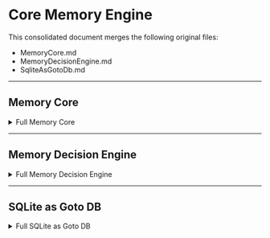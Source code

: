 # Core Memory Engine

This consolidated document merges the following original files:

- MemoryCore.md  
- MemoryDecisionEngine.md  
- SqliteAsGotoDb.md

---

## Memory Core

<details>
<summary>Full Memory Core</summary>

<!-- Begin MemoryCore.md content -->
# Memory Management Core - Detailed Design

## Overview

The Memory Management Core is the primary orchestration layer that coordinates all memory operations. It provides the main `Memory` and `AsyncMemory` classes that serve as the public API for the memory system.

## Architecture

```
┌─────────────────────────────────────────────────────────────┐
│                    Memory Core                              │
├─────────────────────────────────────────────────────────────┤
│  ┌─────────────┐  ┌─────────────┐  ┌─────────────────────┐  │
│  │   Memory    │  │ AsyncMemory │  │   MemoryBase        │  │
│  │   (Sync)    │  │   (Async)   │  │  (Abstract)         │  │
│  └─────────────┘  └─────────────┘  └─────────────────────┘  │
├─────────────────────────────────────────────────────────────┤
│                    Core Operations                          │
├─────────────────────────────────────────────────────────────┤
│  ┌─────────────┐  ┌─────────────┐  ┌─────────────────────┐  │
│  │     Add     │  │   Search    │  │      Update         │  │
│  │  Operation  │  │ Operation   │  │    Operation        │  │
│  └─────────────┘  └─────────────┘  └─────────────────────┘  │
│  ┌─────────────┐  ┌─────────────┐  ┌─────────────────────┐  │
│  │   Delete    │  │   History   │  │      Reset          │  │
│  │ Operation   │  │ Operation   │  │    Operation        │  │
│  └─────────────┘  └─────────────┘  └─────────────────────┘  │
└─────────────────────────────────────────────────────────────┘
```

## Class Design

### 1. MemoryBase (Abstract Base Class)

**Purpose**: Defines the contract for all memory implementations, ensuring consistent interfaces across synchronous and asynchronous variants.

**Key Methods**:
- `add()`: Process messages and create new memories
- `search()`: Find relevant memories using semantic similarity
- `get()`: Retrieve specific memory by ID
- `get_all()`: List memories with filtering
- `update()`: Modify existing memory content
- `delete()`: Remove specific memory
- `delete_all()`: Clear memories for a session
- `history()`: Track memory changes over time
- `reset()`: Complete system reset

**Design Considerations**:
- All methods accept session parameters (user_id, agent_id, run_id) for isolation
- Flexible message input format (string or structured conversation)
- Optional metadata support for rich context
- Consistent return formats across operations

### 2. Memory (Synchronous Implementation)

**Initialization Strategy**:
- Component factory pattern for provider instantiation
- Configuration-driven setup with sensible defaults
- Lazy initialization of optional components (graph store)
- Connection validation during startup

**Core Operation Flow**:

**Add Operation**:
1. **Session Context Building**: Extract and validate session identifiers
2. **Message Processing**: Normalize input format and validate content
3. **Processing Mode Selection**:
   - **Inference Mode**: Use LLM for fact extraction and decision making
   - **Direct Mode**: Store messages without AI processing
4. **Memory Creation**: Generate embeddings and store with metadata
5. **History Tracking**: Log all operations for audit trail

#### Add Operation Flow

_Adds a new memory by building session context, validating permissions, normalizing input, generating embeddings, and logging the operation. See source code for full implementation._

```
FUNCTION add_memory(messages, user_id, agent_id, run_id, metadata, mode):
    // 1. Session Context Building
    session_context = build_session_context(user_id, agent_id, run_id)
    validate_session_permissions(session_context)
    
    // 2. Message Processing
    normalized_messages = normalize_message_format(messages)
    validate_message_content(normalized_messages)
    
    // 3. Processing Mode Selection
    IF mode == "inference":
        // AI-powered processing
        extracted_facts = fact_extractor.extract_facts(
            messages=normalized_messages,
            context=session_context
        )
        
        existing_memories = vector_store.search_similar(
            facts=extracted_facts,
            session_filter=session_context,
            limit=20
        )
        
        memory_operations = decision_engine.decide_operations(
            existing_memories=existing_memories,
            new_facts=extracted_facts,
            context=session_context
        )
        
        results = execute_memory_operations(memory_operations, session_context)
        
    ELSE IF mode == "direct":
        // Direct storage without AI processing
        memory_content = format_direct_memory(normalized_messages, metadata)
        embedding = embedding_provider.generate_embedding(memory_content)
        
        memory_record = create_memory_record(
            content=memory_content,
            embedding=embedding,
            session=session_context,
            metadata=metadata
        )
        
        memory_id = vector_store.insert(memory_record)
        results = [{"id": memory_id, "event": "ADD"}]
    
    // 4. History Tracking
    log_operation_history(
        operation="add",
        session=session_context,
        results=results,
        input_messages=normalized_messages
    )
    
    RETURN results
END FUNCTION
```

**Search Operation**:
1. **Query Processing**: Generate embeddings for search query
2. **Filter Construction**: Build session-based and metadata filters
3. **Vector Search**: Execute similarity search with scoring
4. **Result Formatting**: Structure results with metadata and scores
5. **Access Control**: Ensure session isolation

#### Search Operation Flow

_Performs a search by building session context, validating permissions, generating query embeddings, filtering, running vector/text search, and formatting results. See source code for full implementation._

```
FUNCTION search_memories(query, user_id, agent_id, run_id, filters, limit):
    // 1. Session Context & Access Control
    session_context = build_session_context(user_id, agent_id, run_id)
    validate_search_permissions(session_context)
    
    // 2. Query Processing
    query_embedding = embedding_provider.generate_embedding(query)
    
    // 3. Filter Construction
    search_filters = build_search_filters(
        session=session_context,
        user_filters=filters,
        access_controls=get_access_controls(session_context)
    )
    
    // 4. Vector Search Execution
    raw_results = vector_store.similarity_search(
        query_vector=query_embedding,
        filters=search_filters,
        limit=limit,
        score_threshold=0.7
    )
    
    // 5. Result Processing & Formatting
    formatted_results = []
    FOR result IN raw_results:
        formatted_result = format_search_result(
            memory=result,
            query=query,
            session=session_context
        )
        formatted_results.append(formatted_result)
    
    // 6. Access Control Validation
    validated_results = apply_access_control(formatted_results, session_context)
    
    // 7. Result Enhancement
    enhanced_results = enhance_results_with_metadata(validated_results)
    
    RETURN enhanced_results
END FUNCTION
```

**Update/Delete Operations**:
1. **Existence Validation**: Verify memory exists and belongs to session
2. **Change Tracking**: Capture before/after states
3. **Vector Updates**: Regenerate embeddings if content changes
4. **History Logging**: Record operation details and timestamps

#### Update Operation Flow

_Updates a memory by validating existence, tracking changes, updating vectors, and logging the operation. See source code for full implementation._

```sql
FUNCTION update_memory(memory_id, new_content, user_id, agent_id, run_id):
    // 1. Session Context & Validation
    session_context = build_session_context(user_id, agent_id, run_id)
    
    // 2. Existence & Permission Validation
<!-- End MemoryCore.md content -->
```

</details>  

---

## Memory Decision Engine

<details>
<summary>Full Memory Decision Engine</summary>

<!-- Begin MemoryDecisionEngine.md content -->
# Memory Decision Engine - Enhanced with Database Session Pattern

## Overview

The Memory Decision Engine is responsible for intelligently deciding what operations to perform on memories when new facts are extracted. It uses sophisticated LLM-powered logic to determine whether to ADD new memories, UPDATE existing ones, DELETE outdated information, or take no action. Enhanced with Database Session Pattern integration, it ensures reliable resource management and session-scoped decision making.

**ARCHITECTURE ENHANCEMENT**: This design has been updated to integrate with the Database Session Pattern, providing session-aware memory decision operations and reliable resource management for AI-powered memory management.

## Architecture

```
┌─────────────────────────────────────────────────────────────┐
│            Memory Decision Engine (Enhanced)                │
├─────────────────────────────────────────────────────────────┤
│  ┌─────────────┐  ┌─────────────┐  ┌─────────────────────┐  │
│  │  Decision   │  │   Memory    │  │     Operation       │  │
│  │  Analyzer   │  │ Comparator  │  │   Generator         │  │
│  └─────────────┘  └─────────────┘  └─────────────────────┘  │
├─────────────────────────────────────────────────────────────┤
│                Session Integration Layer                    │
├─────────────────────────────────────────────────────────────┤
│  ┌─────────────┐  ┌─────────────┐  ┌─────────────────────┐  │
│  │ Session     │  │ Context     │  │   Memory            │  │
│  │ Scoped      │  │ Resolver    │  │  Repository         │  │
│  │ Decisions   │  │             │  │  Integration        │  │
│  └─────────────┘  └─────────────┘  └─────────────────────┘  │
├─────────────────────────────────────────────────────────────┤
│                    Decision Types                           │
├─────────────────────────────────────────────────────────────┤
│  ┌─────────────┐  ┌─────────────┐  ┌─────────────────────┐  │
│  │     ADD     │  │   UPDATE    │  │      DELETE         │  │
│  │ New Memory  │  │  Existing   │  │   Outdated          │  │
│  └─────────────┘  └─────────────┘  └─────────────────────┘  │
├─────────────────────────────────────────────────────────────┤
│                    Advanced Logic                           │
├─────────────────────────────────────────────────────────────┤
│  ┌─────────────┐  ┌─────────────┐  ┌─────────────────────┐  │
│  │ Conflict    │  │ Similarity  │  │    Temporal         │  │
│  │ Resolution  │  │  Analysis   │  │   Reasoning         │  │
│  └─────────────┘  └─────────────┘  └─────────────────────┘  │
└─────────────────────────────────────────────────────────────┘
```

## Core Components

### 1. MemoryDecisionEngine (Main Class) with Session Support

**Purpose**: Orchestrates the entire decision-making process for memory operations, combining LLM intelligence with analytical logic and session-scoped database operations.

**Core Responsibilities**:
- Analyze relationships between existing memories and new facts within session scope
- Generate sophisticated prompts for LLM-based decision making with session context
- Parse and validate LLM responses for operation instructions
- Apply conflict resolution and quality assurance logic
- Coordinate with memory analyzer and validation components using database sessions
- Ensure session isolation and proper resource cleanup

**Session-Enhanced Interface**:
```csharp
public interface IMemoryDecisionEngine
{
    Task<MemoryOperations> DecideOperationsAsync(
        ISqliteSession session,
        IEnumerable<string> facts,
        MemoryContext sessionContext,
        CancellationToken cancellationToken = default);
    
    Task<MemoryOperations> DecideOperationsWithExistingAsync(
        ISqliteSession session,
        IEnumerable<string> facts,
        IEnumerable<ExistingMemory> existingMemories,
        MemoryContext sessionContext,
        CancellationToken cancellationToken = default);
    
    Task<ConflictResolutionResult> ResolveConflictsAsync(
        ISqliteSession session,
        MemoryOperations operations,
        MemoryContext sessionContext,
        CancellationToken cancellationToken = default);
}
```

**Decision Process Flow with Session Pattern**:
1. **Session-Scoped Memory Analysis**: Examine existing memories and new facts for relationships within session boundaries
2. **Context Building**: Construct rich context including session information and similarity analysis
3. **LLM Consultation**: Generate sophisticated prompts with session context and obtain structured decisions
4. **Response Validation**: Parse and validate LLM responses for operation feasibility
5. **Session-Aware Conflict Resolution**: Apply advanced logic to resolve conflicting operations within session scope
6. **Quality Assurance**: Ensure all operations meet quality and consistency standards with session validation

**Implementation with Session Pattern**:
```csharp
public class MemoryDecisionEngine : IMemoryDecisionEngine
{
    private readonly ILlmProvider _llmProvider;
    private readonly IMemoryRepository _memoryRepository;
    private readonly ILogger<MemoryDecisionEngine> _logger;

    public async Task<MemoryOperations> DecideOperationsAsync(
        ISqliteSession session,
        IEnumerable<string> facts,
        MemoryContext sessionContext,
        CancellationToken cancellationToken = default)
    {
        // Get existing memories for session using database session
        var existingMemories = await _memoryRepository.GetMemoriesForSessionAsync(
            session, sessionContext, cancellationToken);

        return await DecideOperationsWithExistingAsync(
            session, facts, existingMemories, sessionContext, cancellationToken);
    }

    public async Task<MemoryOperations> DecideOperationsWithExistingAsync(
        ISqliteSession session,
        IEnumerable<string> facts,
        IEnumerable<ExistingMemory> existingMemories,
        MemoryContext sessionContext,
        CancellationToken cancellationToken = default)
    {
        // Create integer mapping for LLM clarity
        var idMapping = CreateIntegerMapping(existingMemories);
        
        // Build session-aware decision prompt
        var prompt = BuildDecisionPrompt(facts, idMapping, sessionContext);
        
        // Get decision from LLM provider with session context
        var operations = await _llmProvider.DecideMemoryOperationsAsync(
            facts, existingMemories, sessionContext, cancellationToken);
        
        // Validate operations within session scope
        var validatedOperations = await ValidateOperationsAsync(
            session, operations, sessionContext, cancellationToken);
        
        // Resolve conflicts with session awareness
        var resolvedOperations = await ResolveConflictsAsync(
            session, validatedOperations, sessionContext, cancellationToken);
        
        _logger.LogDebug("Generated {OperationCount} memory operations for session {UserId}/{AgentId}/{RunId}",
            resolvedOperations.Operations.Count, sessionContext.UserId, sessionContext.AgentId, sessionContext.RunId);
        
        return resolvedOperations;
    }

    private Dictionary<int, int> CreateIntegerMapping(IEnumerable<ExistingMemory> memories)
    {
        // Create simple 1-based mapping for LLM clarity
        var mapping = new Dictionary<int, int>();
        var index = 1;
        
        foreach (var memory in memories)
        {
            mapping[index] = memory.Id;
            index++;
        }
        
        return mapping;
    }

    private string BuildDecisionPrompt(
        IEnumerable<string> facts, 
        Dictionary<int, int> idMapping, 
        MemoryContext sessionContext)
    {
        var existingMemoriesText = string.Join("\n", 
            idMapping.Select(kvp => $"{kvp.Key}. {GetMemoryContent(kvp.Value)}"));

        return $@"
You are a smart memory manager for a session-aware memory system.

Session Context:
- User ID: {sessionContext.UserId ?? "unknown"}
- Agent ID: {sessionContext.AgentId ?? "unknown"}
- Run ID: {sessionContext.RunId ?? "unknown"}

You can perform four operations: (1) ADD, (2) UPDATE, (3) DELETE, and (4) NONE.

New facts to process:
{string.Join("\n", facts.Select((f, i) => $"- {f}"))}

Existing memories for this session:
{existingMemoriesText}

Decide what operations to perform. Use simple numbers (1, 2, 3, etc.) to reference existing memories.
Consider the session context when making decisions - memories should be relevant to this specific user/agent/run.

Return operations in JSON format with integer IDs.";
    }
}
```

### 2. Memory Decision Prompts

**Prompt Engineering Strategy**:
- Sophisticated system prompts with comprehensive decision guidelines
- Rich context integration including existing memories and analytical insights
- Few-shot examples demonstrating complex decision scenarios
- Clear output format specification for structured responses

#### Example: Memory Decision Prompt Template
<!-- End MemoryDecisionEngine.md content -->

</details>  

---

## SQLite as Goto DB

<details>
<summary>Full SQLite as Goto DB</summary>

<!-- Begin SqliteAsGotoDb.md content -->
# SQLite as the Go-To Database - Enhanced with Database Session Pattern

## Overview

SQLite serves as the primary database for the Memory MCP Server, providing a lightweight, serverless, and highly capable storage solution. This document outlines the comprehensive approach to using SQLite with advanced features including vector search (sqlite-vec), full-text search (FTS5), and graph traversals, enhanced with a robust Database Session Pattern for reliable connection management.

**ARCHITECTURE ENHANCEMENT**: This design has been significantly enhanced with a Database Session Pattern to address SQLite connection management challenges, eliminate file locking issues, ensure proper resource cleanup, and provide robust test isolation.

## Database Session Pattern Architecture

### Problem Statement

Traditional SQLite connection management approaches can lead to several critical issues:

1. **File Locking Issues**: Multiple connections to the same SQLite file can cause locking conflicts, especially in test environments
2. **Resource Leaks**: Improper connection disposal can leave file handles open, preventing cleanup
3. **WAL Mode Complications**: Write-Ahead Logging mode creates additional files (.wal, .shm) that can remain locked
4. **Test Isolation Problems**: Tests can interfere with each other due to shared database files and connection pooling
5. **Connection Pool Conflicts**: Multiple connections competing for the same resources

### Solution: Database Session Pattern

The Database Session Pattern encapsulates the entire SQLite connection lifecycle, ensuring proper resource management, cleanup, and isolation.

#### Core Interfaces

```csharp
/// <summary>
/// Represents a database session that encapsulates SQLite connection lifecycle management
/// </summary>
public interface ISqliteSession : IAsyncDisposable
{
    /// <summary>
    /// Executes an operation with the session's connection
    /// </summary>
    Task<T> ExecuteAsync<T>(Func<SqliteConnection, Task<T>> operation);
    
    /// <summary>
    /// Executes an operation within a transaction
    /// </summary>
    Task<T> ExecuteInTransactionAsync<T>(Func<SqliteConnection, SqliteTransaction, Task<T>> operation);
    
    /// <summary>
    /// Executes an operation with the session's connection (void return)
    /// </summary>
    Task ExecuteAsync(Func<SqliteConnection, Task> operation);
    
    /// <summary>
    /// Executes an operation within a transaction (void return)
    /// </summary>
    Task ExecuteInTransactionAsync(Func<SqliteConnection, SqliteTransaction, Task> operation);
}

/// <summary>
/// Factory for creating database sessions
/// </summary>
public interface ISqliteSessionFactory
{
    /// <summary>
    /// Creates a new database session
    /// </summary>
    Task<ISqliteSession> CreateSessionAsync(CancellationToken cancellationToken = default);
    
    /// <summary>
    /// Creates a new database session with a specific connection string
    /// </summary>
    Task<ISqliteSession> CreateSessionAsync(string connectionString, CancellationToken cancellationToken = default);
    
    /// <summary>
    /// Initializes the database schema
    /// </summary>
    Task InitializeDatabaseAsync(CancellationToken cancellationToken = default);
}
```

#### Production Implementation

```csharp
/// <summary>
/// Production implementation of SQLite session with proper resource management
/// </summary>
public class SqliteSession : ISqliteSession
{
    private readonly string _connectionString;
    private readonly ILogger<SqliteSession> _logger;
    private SqliteConnection? _connection;
    private bool _disposed;

    public SqliteSession(string connectionString, ILogger<SqliteSession> logger)
    {
        _connectionString = connectionString ?? throw new ArgumentNullException(nameof(connectionString));
        _logger = logger ?? throw new ArgumentNullException(nameof(logger));
    }

    public async Task<T> ExecuteAsync<T>(Func<SqliteConnection, Task<T>> operation)
    {
        if (operation == null) throw new ArgumentNullException(nameof(operation));
        
        await EnsureConnectionAsync();
        
        try
        {
            return await operation(_connection!);
        }
        catch (Exception ex)
        {
            _logger.LogError(ex, "Error executing database operation");
            throw;
        }
    }

    public async Task<T> ExecuteInTransactionAsync<T>(Func<SqliteConnection, SqliteTransaction, Task<T>> operation)
    {
        if (operation == null) throw new ArgumentNullException(nameof(operation));
        
        await EnsureConnectionAsync();
        
        using var transaction = _connection!.BeginTransaction();
        try
        {
            var result = await operation(_connection, transaction);
            transaction.Commit();
            _logger.LogDebug("Transaction committed successfully");
            return result;
        }
        catch (Exception ex)
        {
            transaction.Rollback();
            _logger.LogError(ex, "Transaction rolled back due to error");
            throw;
        }
    }

    public async Task ExecuteAsync(Func<SqliteConnection, Task> operation)
    {
        await ExecuteAsync(async conn =>
        {
            await operation(conn);
            return true;
        });
    }

    public async Task ExecuteInTransactionAsync(Func<SqliteConnection, SqliteTransaction, Task> operation)
    {
        await ExecuteInTransactionAsync(async (conn, trans) =>
        {
            await operation(conn, trans);
            return true;
        });
    }

    public async ValueTask DisposeAsync()
    {
        if (_connection != null && !_disposed)
        {
            try
            {
                // Force WAL checkpoint before closing to ensure all data is written
                await ExecuteAsync(async conn =>
                {
                    using var cmd = conn.CreateCommand();
                    cmd.CommandText = "PRAGMA wal_checkpoint(TRUNCATE)";
                    await cmd.ExecuteNonQueryAsync();
                    _logger.LogDebug("WAL checkpoint completed");
                    return true;
                });
            }
            catch (Exception ex)
            {
                _logger.LogWarning(ex, "Failed to execute WAL checkpoint during disposal");
            }
            
            await _connection.DisposeAsync();
            _connection = null;
            _logger.LogDebug("SQLite connection disposed");
        }
        _disposed = true;
    }

    private async Task EnsureConnectionAsync()
    {
        if (_disposed)
            throw new ObjectDisposedException(nameof(SqliteSession));
            
        if (_connection == null)
        {
            _connection = new SqliteConnection(_connectionString);
            await _connection.OpenAsync();
            
            // Configure connection for optimal performance and reliability
            await ConfigureConnectionAsync(_connection);
            
            _logger.LogDebug("SQLite connection established");
        }
    }

    private async Task ConfigureConnectionAsync(SqliteConnection connection)
    {
        // Enable extensions for sqlite-vec
        connection.EnableExtensions(true);
        
        try
        {
            connection.LoadExtension("vec0");
            _logger.LogDebug("sqlite-vec extension loaded successfully");
        }
        catch (Exception ex)
        {
            _logger.LogWarning(ex, "Failed to load sqlite-vec extension. Vector search may not be available.");
        }

        // Apply performance and reliability PRAGMAs
        var pragmas = new[]
        {
            "PRAGMA journal_mode=WAL;",       // Write-Ahead Logging for concurrency
            "PRAGMA synchronous=NORMAL;",     // Good balance of safety and speed
            "PRAGMA cache_size=-2000;",       // 2MB cache (SQLite default is 2000 pages, page size often 1KB or 4KB)
            "PRAGMA foreign_keys=ON;",        // Enforce foreign key constraints
            "PRAGMA busy_timeout=5000;"       // Wait 5 seconds if DB is locked
        };

        foreach (var pragma in pragmas)
        {
            using var cmd = connection.CreateCommand();
            cmd.CommandText = pragma;
            await cmd.ExecuteNonQueryAsync();
        }
        
        _logger.LogDebug("SQLite connection configured with performance pragmas");
    }
<!-- End SqliteAsGotoDb.md content -->

> **Note:** The full implementation of `SqliteSession` and other large classes has been removed for clarity. See the source code for details.


</details>
